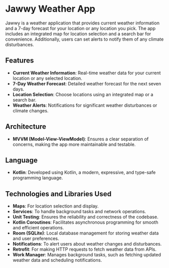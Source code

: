 # Jawwy Weather App

Jawwy is a weather application that provides current weather information and a 7-day forecast for your location or any location you pick. The app includes an integrated map for location selection and a search bar for convenience. Additionally, users can set alerts to notify them of any climate disturbances.

## Features

- **Current Weather Information**: Real-time weather data for your current location or any selected location.
- **7-Day Weather Forecast**: Detailed weather forecast for the next seven days.
- **Location Selection**: Choose locations using an integrated map or a search bar.
- **Weather Alerts**: Notifications for significant weather disturbances or climate changes.

## Architecture

- **MVVM (Model-View-ViewModel)**: Ensures a clear separation of concerns, making the app more maintainable and testable.

## Language

- **Kotlin**: Developed using Kotlin, a modern, expressive, and type-safe programming language.

## Technologies and Libraries Used

- **Maps**: For location selection and display.
- **Services**: To handle background tasks and network operations.
- **Unit Testing**: Ensures the reliability and correctness of the codebase.
- **Kotlin Coroutines**: Facilitates asynchronous programming for smooth and efficient operations.
- **Room (SQLite)**: Local database management for storing weather data and user preferences.
- **Notifications**: To alert users about weather changes and disturbances.
- **Retrofit**: For making HTTP requests to fetch weather data from APIs.
- **Work Manager**: Manages background tasks, such as fetching updated weather data and scheduling notifications.
